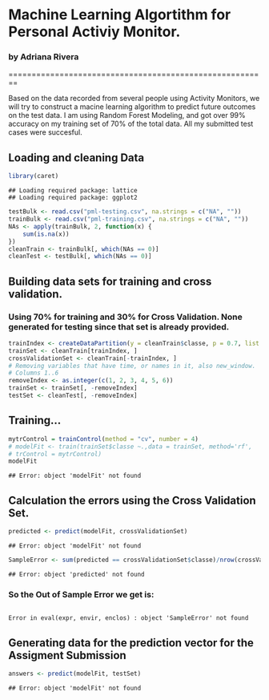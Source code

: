 # Machine Learning Algortithm for Personal Activiy Monitor.
### by Adriana Rivera
========================================================

Based on the data recorded from several people using Activity Monitors, we will try to construct a macine learning algorithm to predict future outcomes on the test data. I am using Random Forest Modeling, and got over 99% accuracy on my training set of 70% of the total data. All my submitted test cases were succesful.

## Loading and cleaning Data

```r
library(caret)
```

```
## Loading required package: lattice
## Loading required package: ggplot2
```

```r
testBulk <- read.csv("pml-testing.csv", na.strings = c("NA", ""))
trainBulk <- read.csv("pml-training.csv", na.strings = c("NA", ""))
NAs <- apply(trainBulk, 2, function(x) {
    sum(is.na(x))
})
cleanTrain <- trainBulk[, which(NAs == 0)]
cleanTest <- testBulk[, which(NAs == 0)]
```


## Building data sets for training and cross validation. 
### Using 70% for training and 30% for Cross Validation. None generated for testing since that set is already provided.

```r
trainIndex <- createDataPartition(y = cleanTrain$classe, p = 0.7, list = FALSE)
trainSet <- cleanTrain[trainIndex, ]
crossValidationSet <- cleanTrain[-trainIndex, ]
# Removing variables that have time, or names in it, also new_window.
# Columns 1..6
removeIndex <- as.integer(c(1, 2, 3, 4, 5, 6))
trainSet <- trainSet[, -removeIndex]
testSet <- cleanTest[, -removeIndex]
```


## Training...

```r
mytrControl = trainControl(method = "cv", number = 4)
# modelFit <- train(trainSet$classe ~.,data = trainSet, method='rf',
# trControl = mytrControl)
modelFit
```

```
## Error: object 'modelFit' not found
```



## Calculation the errors using the Cross Validation Set.

```r
predicted <- predict(modelFit, crossValidationSet)
```

```
## Error: object 'modelFit' not found
```

```r
SampleError <- sum(predicted == crossValidationSet$classe)/nrow(crossValidationSet)
```

```
## Error: object 'predicted' not found
```

### So the Out of Sample Error we get is: 

```

Error in eval(expr, envir, enclos) : object 'SampleError' not found

```




## Generating data for the prediction vector for the Assigment Submission

```r
answers <- predict(modelFit, testSet)
```

```
## Error: object 'modelFit' not found
```


